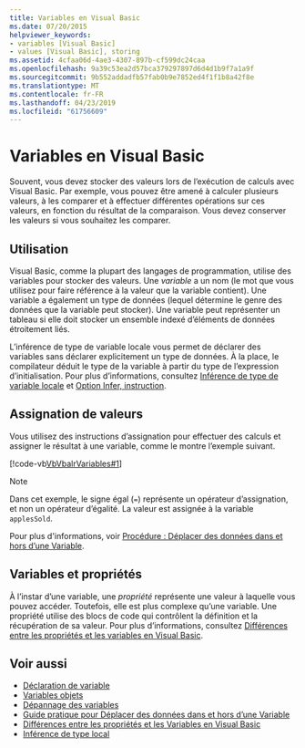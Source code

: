 ```yaml
---
title: Variables en Visual Basic
ms.date: 07/20/2015
helpviewer_keywords:
- variables [Visual Basic]
- values [Visual Basic], storing
ms.assetid: 4cfaa06d-4ae3-4307-897b-cf599dc24caa
ms.openlocfilehash: 9a39c53ea2d57bca379297897d6d4d1b9f7a1a9f
ms.sourcegitcommit: 9b552addadfb57fab0b9e7852ed4f1f1b8a42f8e
ms.translationtype: MT
ms.contentlocale: fr-FR
ms.lasthandoff: 04/23/2019
ms.locfileid: "61756609"
---
```

# <a name="variables-in-visual-basic"></a>Variables en Visual Basic
Souvent, vous devez stocker des valeurs lors de l’exécution de calculs avec Visual Basic. Par exemple, vous pouvez être amené à calculer plusieurs valeurs, à les comparer et à effectuer différentes opérations sur ces valeurs, en fonction du résultat de la comparaison. Vous devez conserver les valeurs si vous souhaitez les comparer.  
  
## <a name="usage"></a>Utilisation  
 Visual Basic, comme la plupart des langages de programmation, utilise des variables pour stocker des valeurs. Une *variable* a un nom (le mot que vous utilisez pour faire référence à la valeur que la variable contient). Une variable a également un type de données (lequel détermine le genre des données que la variable peut stocker). Une variable peut représenter un tableau si elle doit stocker un ensemble indexé d’éléments de données étroitement liés.  
  
 L’inférence de type de variable locale vous permet de déclarer des variables sans déclarer explicitement un type de données. À la place, le compilateur déduit le type de la variable à partir du type de l’expression d’initialisation. Pour plus d’informations, consultez [Inférence de type de variable locale](../../../../visual-basic/programming-guide/language-features/variables/local-type-inference.md) et [Option Infer, instruction](../../../../visual-basic/language-reference/statements/option-infer-statement.md).  
  
## <a name="assigning-values"></a>Assignation de valeurs  
 Vous utilisez des instructions d’assignation pour effectuer des calculs et assigner le résultat à une variable, comme le montre l’exemple suivant.  
  
 [!code-vb[VbVbalrVariables#1](~/samples/snippets/visualbasic/VS_Snippets_VBCSharp/VbVbalrVariables/VB/Class1.vb#1)]  
  
> [!NOTE]
>  Dans cet exemple, le signe égal (`=`) représente un opérateur d’assignation, et non un opérateur d’égalité. La valeur est assignée à la variable `applesSold`.  
  
 Pour plus d'informations, voir [Procédure : Déplacer des données dans et hors d’une Variable](../../../../visual-basic/programming-guide/language-features/variables/how-to-move-data-into-and-out-of-a-variable.md).  
  
## <a name="variables-and-properties"></a>Variables et propriétés  
 À l’instar d’une variable, une *propriété* représente une valeur à laquelle vous pouvez accéder. Toutefois, elle est plus complexe qu’une variable. Une propriété utilise des blocs de code qui contrôlent la définition et la récupération de sa valeur. Pour plus d’informations, consultez [Différences entre les propriétés et les variables en Visual Basic](../../../../visual-basic/programming-guide/language-features/procedures/differences-between-properties-and-variables.md).  
  
## <a name="see-also"></a>Voir aussi

- [Déclaration de variable](../../../../visual-basic/programming-guide/language-features/variables/variable-declaration.md)
- [Variables objets](../../../../visual-basic/programming-guide/language-features/variables/object-variables.md)
- [Dépannage des variables](../../../../visual-basic/programming-guide/language-features/variables/troubleshooting-variables.md)
- [Guide pratique pour Déplacer des données dans et hors d’une Variable](../../../../visual-basic/programming-guide/language-features/variables/how-to-move-data-into-and-out-of-a-variable.md)
- [Différences entre les propriétés et les Variables en Visual Basic](../../../../visual-basic/programming-guide/language-features/procedures/differences-between-properties-and-variables.md)
- [Inférence de type local](../../../../visual-basic/programming-guide/language-features/variables/local-type-inference.md)
